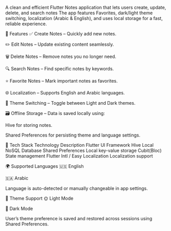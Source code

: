 A clean and efficient Flutter Notes application that lets users create, update, delete, and search notes
The app features Favorites, dark/light theme switching, localization (Arabic & English),
and uses local storage for a fast, reliable experience.

🚀 Features
✅ Create Notes – Quickly add new notes.

✏️ Edit Notes – Update existing content seamlessly.

🗑️ Delete Notes – Remove notes you no longer need.

🔍 Search Notes – Find specific notes by keywords.

⭐ Favorite Notes – Mark important notes as favorites.

🌐 Localization – Supports English and Arabic languages.

🎨 Theme Switching – Toggle between Light and Dark themes.

🗃️ Offline Storage – Data is saved locally using:

  Hive for storing notes.

  Shared Preferences for persisting theme and language settings.

🧰 Tech Stack
Technology	Description
Flutter	UI Framework
Hive	Local NoSQL Database
Shared Preferences	Local key-value storage
Cubit(Bloc) State management 
Flutter Intl / Easy Localization	Localization support

🌍 Supported Languages
 🇺🇸 English

 🇸🇦 Arabic

Language is auto-detected or manually changeable in app settings.

🎨 Theme Support
🌞 Light Mode

🌚 Dark Mode

User’s theme preference is saved and restored across sessions using Shared Preferences.
